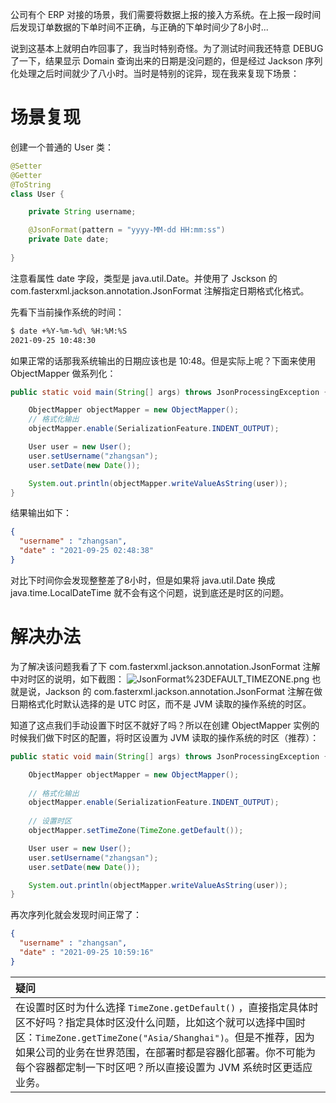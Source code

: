 公司有个 ERP 对接的场景，我们需要将数据上报的接入方系统。在上报一段时间后发现订单数据的下单时间不正确，与正确的下单时间少了8小时...

说到这基本上就明白咋回事了，我当时特别奇怪。为了测试时间我还特意 DEBUG 了一下，结果显示 Domain 查询出来的日期是没问题的，但是经过 Jackson 序列化处理之后时间就少了八小时。当时是特别的诧异，现在我来复现下场景：

# 场景复现

创建一个普通的 User 类：

```java
@Setter
@Getter
@ToString
class User {

    private String username;

    @JsonFormat(pattern = "yyyy-MM-dd HH:mm:ss")
    private Date date;
    
}
```

注意看属性 date 字段，类型是 java.util.Date。并使用了 Jsckson 的 com.fasterxml.jackson.annotation.JsonFormat 注解指定日期格式化格式。

先看下当前操作系统的时间：

```bash
$ date +%Y-%m-%d\ %H:%M:%S
2021-09-25 10:48:30
```

如果正常的话那我系统输出的日期应该也是 10:48。但是实际上呢？下面来使用 ObjectMapper 做系列化：

```java
public static void main(String[] args) throws JsonProcessingException {

    ObjectMapper objectMapper = new ObjectMapper();
    // 格式化输出
    objectMapper.enable(SerializationFeature.INDENT_OUTPUT);

    User user = new User();
    user.setUsername("zhangsan");
    user.setDate(new Date());

    System.out.println(objectMapper.writeValueAsString(user));
}
```

结果输出如下：

```json
{
  "username" : "zhangsan",
  "date" : "2021-09-25 02:48:38"
}
```

对比下时间你会发现整整差了8小时，但是如果将 java.util.Date 换成 java.time.LocalDateTime 就不会有这个问题，说到底还是时区的问题。

# 解决办法

为了解决该问题我看了下 com.fasterxml.jackson.annotation.JsonFormat  注解中对时区的说明，如下截图：
![JsonFormat%23DEFAULT_TIMEZONE.png](http://java-media.knowledge.ituknown.cn/jackson/JsonFormat%23DEFAULT_TIMEZONE.png)
也就是说，Jackson 的 com.fasterxml.jackson.annotation.JsonFormat 注解在做日期格式化时默认选择的是 UTC 时区，而不是 JVM 读取的操作系统的时区。

知道了这点我们手动设置下时区不就好了吗？所以在创建 ObjectMapper 实例的时候我们做下时区的配置，将时区设置为 JVM 读取的操作系统的时区（推荐）：

```java
public static void main(String[] args) throws JsonProcessingException {

    ObjectMapper objectMapper = new ObjectMapper();
    
    // 格式化输出
    objectMapper.enable(SerializationFeature.INDENT_OUTPUT);
    
    // 设置时区
    objectMapper.setTimeZone(TimeZone.getDefault());

    User user = new User();
    user.setUsername("zhangsan");
    user.setDate(new Date());

    System.out.println(objectMapper.writeValueAsString(user));
}
```

再次序列化就会发现时间正常了：

```json
{
  "username" : "zhangsan",
  "date" : "2021-09-25 10:59:16"
}
```

| **疑问** |
| :--- |
| 在设置时区时为什么选择 `TimeZone.getDefault()` ，直接指定具体时区不好吗？指定具体时区没什么问题，比如这个就可以选择中国时区：`TimeZone.getTimeZone("Asia/Shanghai")`。但是不推荐，因为如果公司的业务在世界范围，在部署时都是容器化部署。你不可能为每个容器都定制一下时区吧？所以直接设置为 JVM 系统时区更适应业务。 |

